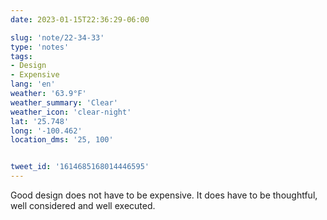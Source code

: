 ```yaml
---
date: 2023-01-15T22:36:29-06:00

slug: 'note/22-34-33'
type: 'notes'
tags:
- Design
- Expensive
lang: 'en'
weather: '63.9°F'
weather_summary: 'Clear'
weather_icon: 'clear-night'
lat: '25.748'
long: '-100.462'
location_dms: '25, 100'


tweet_id: '1614685168014446595'
---
```

Good design does not have to be expensive. It does have to be thoughtful, well considered and well executed.